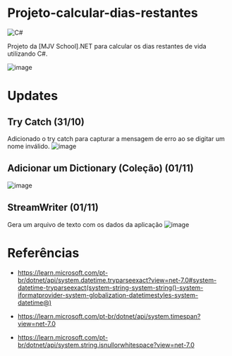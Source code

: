 # Projeto-calcular-dias-restantes
![C#](https://img.shields.io/badge/c%23-%23239120.svg?style=for-the-badge&logo=c-sharp&logoColor=white)

Projeto da [MJV School].NET para calcular os dias restantes de vida utilizando C#.

![image](https://github.com/MaikoDuarte/Projeto-calcular-dias-restantes/assets/46424572/7915b21f-5ed0-45cc-b173-07731c412259)

# Updates

## Try Catch (31/10)
Adicionado o try catch para capturar a mensagem de erro ao se digitar um nome inválido.
![image](https://github.com/MaikoDuarte/Projeto-calcular-dias-restantes/assets/46424572/b069e8e1-7a67-406b-bebf-e11d556a86ac)

## Adicionar um Dictionary (Coleção) (01/11)
![image](https://github.com/MaikoDuarte/Projeto-calcular-dias-restantes/assets/46424572/35ece621-09b1-4067-acd2-cc9ee5dedb63)

## StreamWriter (01/11)
Gera um arquivo de texto com os dados da aplicação
![image](https://github.com/MaikoDuarte/Projeto-calcular-dias-restantes/assets/46424572/8fdad072-3dff-494f-ae88-f2c1b8d42f4b)

# Referências

 - https://learn.microsoft.com/pt-br/dotnet/api/system.datetime.tryparseexact?view=net-7.0#system-datetime-tryparseexact(system-string-system-string()-system-iformatprovider-system-globalization-datetimestyles-system-datetime@)
 
 - https://learn.microsoft.com/pt-br/dotnet/api/system.timespan?view=net-7.0
 
 - https://learn.microsoft.com/pt-br/dotnet/api/system.string.isnullorwhitespace?view=net-7.0
